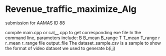 # Revenue_traffic_maximize_Alg
submission for AAMAS ID 88

compile main.cpp or cal__.cpp to get corresponding exe file
In the command line, parameters include: B B_mean B_range T T_mean T_range r r_mean r_range file output_file
The dataset_sample.csv is a sample to show the format of video dataset we used to generate b(i,j)
